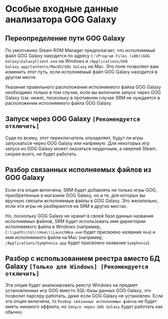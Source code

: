 # Особые входные данные анализатора GOG Galaxy

## Переопределение пути GOG Galaxy

По умолчанию Steam ROM Manager предполагает, что исполняемый файл GOG Galaxy находится по адресу `C:\Program Files (x86)\GOG Galaxy\GalaxyClient.exe` на Windows и `/Applications/GOG Galaxy.app/Contents/MacOS/GOG Galaxy` на Mac. Это поле позволяет вам изменить этот путь, если исполняемый файл GOG Galaxy находится в другом месте.

Указание правильного расположения исполняемого файла GOG Galaxy необходимо только в том случае, если вы включили запуск через GOG Galaxy (см. ниже), поскольку в противном случае SRM не нуждается в расположении исполняемого файла GOG Galaxy.

## Запуск через GOG Galaxy `[Рекомендуется отключить]`

Судя по всему, этот переключатель определяет, будут ли игры запускаться через GOG Galaxy или напрямую. Для некоторых игр запуск из GOG Galaxy может оказаться неудачным, а оверлей Steam, скорее всего, не будет работать.

## Разбор связанных исполняемых файлов из GOG Galaxy

Если эта опция включена, SRM будет добавлять не только игры GOG, приобретенные в магазине GOG Galaxy, но и те, для которых вы вручную связали исполняемые файлы в GOG Galaxy. Это желательно, если эти игры не разбираются на SRM в других местах.

Но, поскольку GOG Galaxy не хранит в своей базе данных названия исполняемых файлов, SRM будет использовать имя директории исполняемого файла в Windows (например, `C:\\path\\to\\\Hoa\\\LaunchHoa.exe` будет присвоено название `Hoa`) и имя исполняемого файла на Mac (например, `/Applications/Symphonia.app` будет присвоено название `Symphonia`).

## Разбор с использованием реестра вместо БД Galaxy `[Только для Windows] [Рекомендуется отключить]`
Эта опция будет анализировать реестр Windows на предмет установленных игр GOG вместо SQL-базы данных GOG Galaxy, что позволит парсеру работать, даже если GOG Galaxy не установлен. Если эта опция включена, то `Разбор связанных исполняемых файлов` не будет иметь никакого эффекта, но `Запуск через GOG Galaxy` будет работать как обычно.
